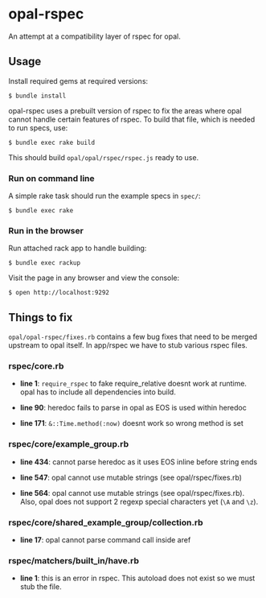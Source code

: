 # opal-rspec

An attempt at a compatibility layer of rspec for opal.

## Usage

Install required gems at required versions:

    $ bundle install

opal-rspec uses a prebuilt version of rspec to fix the areas where
opal cannot handle certain features of rspec. To build that file,
which is needed to run specs, use:

    $ bundle exec rake build

This should build `opal/opal/rspec/rspec.js` ready to use.

### Run on command line

A simple rake task should run the example specs in `spec/`:

    $ bundle exec rake

### Run in the browser

Run attached rack app to handle building:

    $ bundle exec rackup

Visit the page in any browser and view the console:

    $ open http://localhost:9292

## Things to fix

`opal/opal-rspec/fixes.rb` contains a few bug fixes that need to be merged upstream
to opal itself. In app/rspec we have to stub various rspec files.

### rspec/core.rb

* **line 1**: `require_rspec` to fake require_relative doesnt work at runtime.
opal has to include all dependencies into build.

* **line 90**: heredoc fails to parse in opal as EOS is used within heredoc

* **line 171**: `&::Time.method(:now)` doesnt work so wrong method is set

### rspec/core/example_group.rb

* **line 434**: cannot parse heredoc as it uses EOS inline before string ends

* **line 547**: opal cannot use mutable strings (see opal/rspec/fixes.rb)

* **line 564**: opal cannot use mutable strings (see opal/rspec/fixes.rb). Also, opal
does not support 2 regexp special characters yet (`\A` and `\z`).

### rspec/core/shared_example_group/collection.rb

* **line 17**: opal cannot parse command call inside aref

### rspec/matchers/built_in/have.rb

* **line 1**: this is an error in rspec. This autoload does not exist so we must
stub the file.
